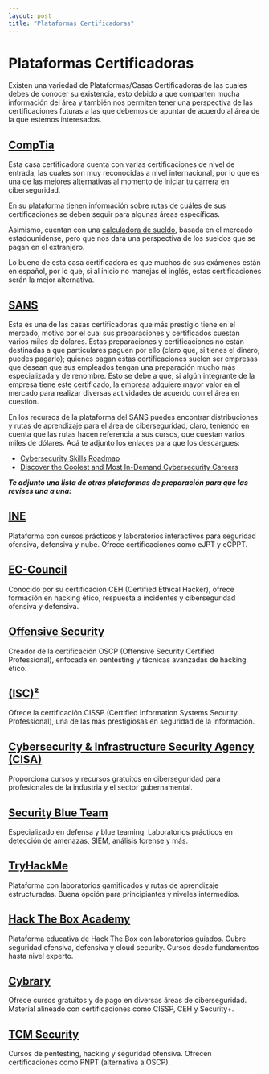 ```yaml
---
layout: post
title: "Plataformas Certificadoras"
---
```


# Plataformas Certificadoras

Existen una variedad de Plataformas/Casas Certificadoras de las cuales debes de conocer su existencia, esto debido a que comparten mucha información del área y también nos permiten tener una perspectiva de las certificaciones futuras a las que debemos de apuntar de acuerdo al área de la que estemos interesados.

## [CompTia](https://www.comptia.org/home)

Esta casa certificadora cuenta con varias certificaciones de nivel de entrada, las cuales son muy reconocidas a nivel internacional, por lo que es una de las mejores alternativas al momento de iniciar tu carrera en ciberseguridad.

En su plataforma tienen información sobre [rutas](https://www.comptia.org/content/it-careers-path-roadmap) de cuáles de sus certificaciones se deben seguir para algunas áreas específicas.

Asimismo, cuentan con una [calculadora de sueldo](https://www.comptia.org/content/it-salary-calculator), basada en el mercado estadounidense, pero que nos dará una perspectiva de los sueldos que se pagan en el extranjero.

Lo bueno de esta casa certificadora es que muchos de sus exámenes están en español, por lo que, si al inicio no manejas el inglés, estas certificaciones serán la mejor alternativa.

## [SANS](https://www.sans.org/)

Esta es una de las casas certificadoras que más prestigio tiene en el mercado, motivo por el cual sus preparaciones y certificados cuestan varios miles de dólares. Estas preparaciones y certificaciones no están destinadas a que particulares paguen por ello (claro que, si tienes el dinero, puedes pagarlo); quienes pagan estas certificaciones suelen ser empresas que desean que sus empleados tengan una preparación mucho más especializada y de renombre. Esto se debe a que, si algún integrante de la empresa tiene este certificado, la empresa adquiere mayor valor en el mercado para realizar diversas actividades de acuerdo con el área en cuestión.

En los recursos de la plataforma del SANS puedes encontrar distribuciones y rutas de aprendizaje para el área de ciberseguridad, claro, teniendo en cuenta que las rutas hacen referencia a sus cursos, que cuestan varios miles de dólares. Acá te adjunto los enlaces para que los descargues:

* [Cybersecurity Skills Roadmap](https://www.sans.org/mlp/roadmap-download/)
* [Discover the Coolest and Most In-Demand Cybersecurity Careers](https://www.sans.org/cybersecurity-careers/20-coolest-cyber-security-careers/?msc=careers-page-CTA)



_**Te adjunto una lista de otras plataformas de preparación para que las revises una a una:**_

## [INE](https://ine.com/)

Plataforma con cursos prácticos y laboratorios interactivos para seguridad ofensiva, defensiva y nube. Ofrece certificaciones como eJPT y eCPPT.

## [EC-Council](https://www.eccouncil.org/)

Conocido por su certificación CEH (Certified Ethical Hacker), ofrece formación en hacking ético, respuesta a incidentes y ciberseguridad ofensiva y defensiva.

## [Offensive Security](https://www.offsec.com/)

Creador de la certificación OSCP (Offensive Security Certified Professional), enfocada en pentesting y técnicas avanzadas de hacking ético.

## [**(ISC)²**](https://www.isc2.org/)

Ofrece la certificación CISSP (Certified Information Systems Security Professional), una de las más prestigiosas en seguridad de la información.

## [Cybersecurity & Infrastructure Security Agency (CISA)](https://www.cisa.gov/)

Proporciona cursos y recursos gratuitos en ciberseguridad para profesionales de la industria y el sector gubernamental.

## [Security Blue Team](https://www.securityblue.team/)

Especializado en defensa y blue teaming. Laboratorios prácticos en detección de amenazas, SIEM, análisis forense y más.

## [TryHackMe](https://tryhackme.com/)

Plataforma con laboratorios gamificados y rutas de aprendizaje estructuradas. Buena opción para principiantes y niveles intermedios.

## [Hack The Box Academy](https://academy.hackthebox.com/)

Plataforma educativa de Hack The Box con laboratorios guiados. Cubre seguridad ofensiva, defensiva y cloud security. Cursos desde fundamentos hasta nivel experto.

## [Cybrary](https://www.cybrary.it/)

Ofrece cursos gratuitos y de pago en diversas áreas de ciberseguridad. Material alineado con certificaciones como CISSP, CEH y Security+.

## [TCM Security](https://tcm-sec.com/)

Cursos de pentesting, hacking y seguridad ofensiva. Ofrecen certificaciones como PNPT (alternativa a OSCP).